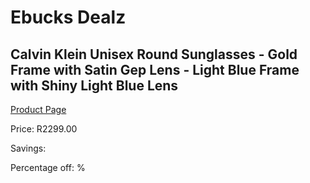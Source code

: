 
# Ebucks Dealz
## Calvin Klein Unisex Round Sunglasses - Gold Frame with Satin Gep Lens - Light Blue Frame with Shiny Light Blue Lens
[Product Page](https://www.ebucks.com/web/shop/productSelected.do?prodId=1135645517&catId=1158501552)

Price: R2299.00

Savings: 

Percentage off: %
	